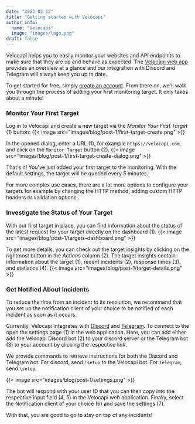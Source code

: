 ```yaml
---
date: "2023-02-12"
title: "Getting started with Velocapi"
author_info: 
  name: "Velocapi"
  image: "images/logo.png"
draft: false
---
```


Velocapi helps you to easily monitor your websites and API endpoints to make sure that they are up and behave as expected.
The [Velocapi web app](https://app.velocapi.com) provides an overview at a glance and our integration with Discord and Telegram will always keep 
you up to date.

To get started for free, simply [create an account](https://app.velocapi.com/auth/signup).
From there on, we'll walk you through the process of adding your first monitoring target. 
It only takes about a minute!

### Monitor Your First Target
Log in to Velocapi and create a new target via the *Monitor Your First Target* (1) button:
{{< image src="images/blog/post-1/first-target-create.png" >}}

In the opened dialog, enter a URL (1), for example `https://velocapi.com`, and click on the `Monitor Target` button (2).
{{< image src="images/blog/post-1/first-target-create-dialog.png" >}}

That's it! You've just added your first target to the monitoring.
With the default settings, the target will be queried every 5 minutes.

For more complex use cases, there are a lot more options to configure your targets for example by changing the HTTP method, adding custom HTTP headers or validation options.

### Investigate the Status of Your Target
With our first target in place, you can find information about the status of the latest request for your target directly on the dashboard (1).
{{< image src="images/blog/post-1/targets-dashboard.png" >}}

To get more details, you can check out the target insights by clicking on the rightmost button in the *Actions* column (2).
The target insights contain information about the target (1), recent incidents (2), response times (3), and statistics (4).
{{< image src="images/blog/post-1/target-details.png" >}}

### Get Notified About Incidents
To reduce the time from an incident to its resolution, we recommend that you set up the notification client of your choice to be notified of each incident as soon as it occurs.

Currently, Velocapi integrates with [Discord](https://discord.com/) and [Telegram](https://telegram.org/).
To connect to the open the settings page (1) in the web application.
Here, you can add either add the Velocapi Discord bot (2) to your discord server or the Telegram bot (3) to your account by clicking the respective link.

We provide commands to retrieve instructions for both the Discord and Telegram bot. 
For discord, send `!setup` to the Velocapi bot. For `Telegram`, send  `\setup`.

{{< image src="images/blog/post-1/settings.png" >}}

The bot will respond with your user ID that you can then copy into the respective input field (4, 5) in the Velocapi web application.
Finally, select the Notification client of your choice (6) and save the settings (7).

With that, you are good to go to stay on top of any incidents!

